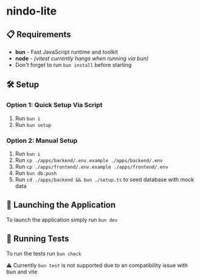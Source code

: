 # nindo-lite

## 📋 Requirements

- **bun** - Fast JavaScript runtime and toolkit
- **node** - _(vitest currently hangs when running via bun)_
- Don't forget to run `bun install` before starting

## 🛠️ Setup

### Option 1: Quick Setup Via Script

1. Run `bun i`
2. Run `bun setup`

### Option 2: Manual Setup

1. Run `bun i`
2. Run `cp ./apps/backend/.env.example ./apps/backend/.env`
3. Run `cp ./apps/frontend/.env.example ./apps/frontend/.env`
4. Run `bun db:push`
5. Run `cd ./apps/backend && bun ./setup.ts` to seed database with mock data


## 🚀 Launching the Application

To launch the application simply run `bun dev`


## 🧪 Running Tests

To run the tests run `bun check`

⚠️ Currently `bun test` is not supported due to an compatibility issue with bun and vite